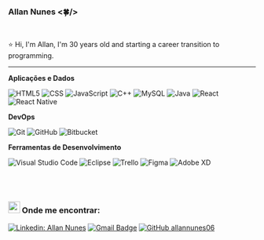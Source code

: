 ### Allan Nunes <🍀/>

<br>

 :star: Hi, I'm Allan, I'm 30 years old and starting a career transition to programming.

----
**Aplicações e Dados**

  ![HTML5](https://img.shields.io/badge/-HTML5-333333?style=flat&logo=HTML5)
  ![CSS](https://img.shields.io/badge/-CSS-333333?style=flat&logo=CSS3&logoColor=1572B6)
  ![JavaScript](https://img.shields.io/badge/-JavaScript-333333?style=flat&logo=javascript)
  ![C++](https://img.shields.io/badge/-C++-333333?style=flat&logo=C%2B%2B&logoColor=00599C)
  ![MySQL](https://img.shields.io/badge/-MySQL-333333?style=flat&logo=mysql)
  ![Java](https://img.shields.io/badge/-Java-333333?style=flat&logo=Java&logoColor=007396)
  ![React](https://img.shields.io/badge/-React-333333?style=flat&logo=react)
  ![React Native](https://img.shields.io/badge/-React%20Native-333333?style=flat&logo=react)


**DevOps**

  ![Git](https://img.shields.io/badge/-Git-333333?style=flat&logo=git)
  ![GitHub](https://img.shields.io/badge/-GitHub-333333?style=flat&logo=github)
  ![Bitbucket](https://img.shields.io/badge/-Bitbucket-333333?style=flat&logo=bitbucket)


**Ferramentas de Desenvolvimento**

  ![Visual Studio Code](https://img.shields.io/badge/-Visual%20Studio%20Code-333333?style=flat&logo=visual-studio-code&logoColor=007ACC)
  ![Eclipse](https://img.shields.io/badge/-Eclipse-333333?style=flat&logo=eclipse-ide&logoColor=2C2255)
  ![Trello](https://img.shields.io/badge/-Trello-333333?style=flat&logo=trello&logoColor=007ACC)
  ![Figma](https://img.shields.io/badge/-Figma-333333?style=flat&logo=figma&logoColor=007ACC)
  ![Adobe XD](https://img.shields.io/badge/-Adobe%20XD-333333?style=flat&logo=adobe-xd&logoColor=007ACC)

<br/>



<br/>

<h3> <img src="https://github.com/TheDudeThatCode/TheDudeThatCode/blob/master/Assets/Earth.gif" width="24px"> Onde me encontrar: </h3> 

[![Linkedin: Allan Nunes](https://img.shields.io/badge/-ALLANNUNES-blue?style=flat-square&logo=Linkedin&logoColor=white&link=https://www.linkedin.com/in/allan-vieira-nunes-73a38296/)](https://www.linkedin.com/in/allan-vieira-nunes-73a38296/)
[![Gmail Badge](https://img.shields.io/badge/-allan.vieira06@gmail.com-006bed?style=flat-square&logo=Gmail&logoColor=white&link=mailto:allan.vieira06@gmail.com)](mailto:allan.vieira06@gmail.com)
[![GitHub allannunes06]( https://img.shields.io/github/followers/VanessaSwerts?label=allannunes06&style=social)](https://github.com/allannunes06)
